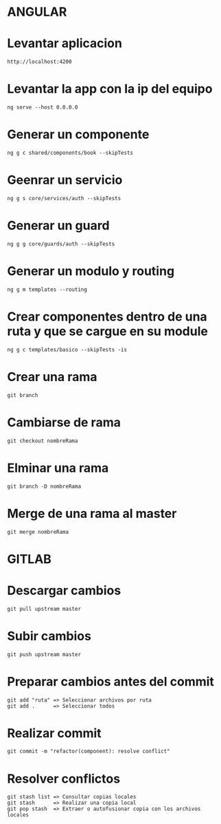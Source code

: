 # ANGULAR
  # Levantar aplicacion
    http://localhost:4200
  # Levantar la app con la ip del equipo
    ng serve --host 0.0.0.0

  # Generar un componente
    ng g c shared/components/book --skipTests
  # Geenrar un servicio
    ng g s core/services/auth --skipTests
  # Generar un guard
    ng g g core/guards/auth --skipTests
  # Generar un modulo y routing
    ng g m templates --routing
  # Crear componentes dentro de una ruta y que se cargue en su module
    ng g c templates/basico --skipTests -is
  # Crear una rama
    git branch
  # Cambiarse de rama
    git checkout nombreRama
  # Elminar una rama
    git branch -D nombreRama
  # Merge de una rama al master
    git merge nombreRama

# GITLAB
  # Descargar cambios
    git pull upstream master
  # Subir cambios
    git push upstream master
  # Preparar cambios antes del commit
    git add "ruta" => Seleccionar archivos por ruta
    git add .      => Seleccionar todos
  # Realizar commit
    git commit -m "refactor(component): resolve conflict"

  # Resolver conflictos
    git stash list => Consultar copias locales
    git stash      => Realizar una copia local
    git pop stash  => Extraer o autofusionar copia con los archivos locales